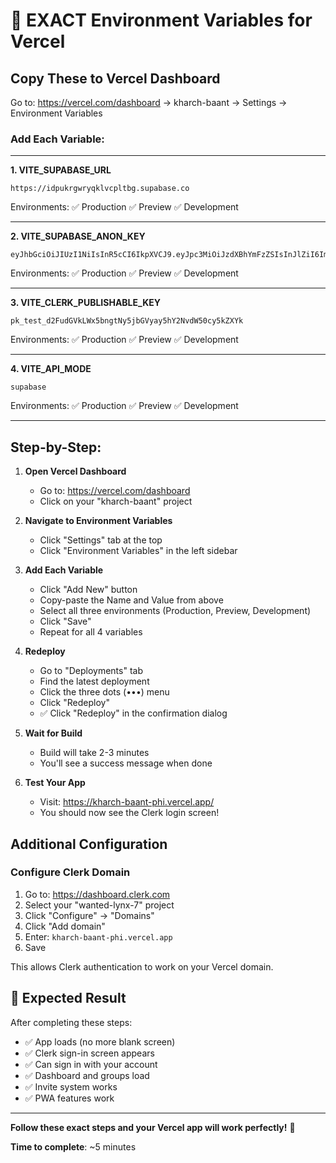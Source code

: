 # 🎯 EXACT Environment Variables for Vercel

## Copy These to Vercel Dashboard

Go to: https://vercel.com/dashboard → kharch-baant → Settings → Environment Variables

### Add Each Variable:

---

**1. VITE_SUPABASE_URL**
```
https://idpukrgwryqklvcpltbg.supabase.co
```
Environments: ✅ Production ✅ Preview ✅ Development

---

**2. VITE_SUPABASE_ANON_KEY**
```
eyJhbGciOiJIUzI1NiIsInR5cCI6IkpXVCJ9.eyJpc3MiOiJzdXBhYmFzZSIsInJlZiI6ImlkcHVrcmd3cnlxa2x2Y3BsdGJnIiwicm9sZSI6ImFub24iLCJpYXQiOjE3NjA3MDE5ODgsImV4cCI6MjA3NjI3Nzk4OH0.eweaxsMUJI7CmZ3SuNcXIHuuKkRRm8TxpDuFddjlDfU
```
Environments: ✅ Production ✅ Preview ✅ Development

---

**3. VITE_CLERK_PUBLISHABLE_KEY**
```
pk_test_d2FudGVkLWx5bngtNy5jbGVyay5hY2NvdW50cy5kZXYk
```
Environments: ✅ Production ✅ Preview ✅ Development

---

**4. VITE_API_MODE**
```
supabase
```
Environments: ✅ Production ✅ Preview ✅ Development

---

## Step-by-Step:

1. **Open Vercel Dashboard**
   - Go to: https://vercel.com/dashboard
   - Click on your "kharch-baant" project

2. **Navigate to Environment Variables**
   - Click "Settings" tab at the top
   - Click "Environment Variables" in the left sidebar

3. **Add Each Variable**
   - Click "Add New" button
   - Copy-paste the Name and Value from above
   - Select all three environments (Production, Preview, Development)
   - Click "Save"
   - Repeat for all 4 variables

4. **Redeploy**
   - Go to "Deployments" tab
   - Find the latest deployment
   - Click the three dots (•••) menu
   - Click "Redeploy"
   - ✅ Click "Redeploy" in the confirmation dialog

5. **Wait for Build**
   - Build will take 2-3 minutes
   - You'll see a success message when done

6. **Test Your App**
   - Visit: https://kharch-baant-phi.vercel.app/
   - You should now see the Clerk login screen!

## Additional Configuration

### Configure Clerk Domain
1. Go to: https://dashboard.clerk.com
2. Select your "wanted-lynx-7" project
3. Click "Configure" → "Domains"
4. Click "Add domain"
5. Enter: `kharch-baant-phi.vercel.app`
6. Save

This allows Clerk authentication to work on your Vercel domain.

## 🎉 Expected Result

After completing these steps:
- ✅ App loads (no more blank screen)
- ✅ Clerk sign-in screen appears
- ✅ Can sign in with your account
- ✅ Dashboard and groups load
- ✅ Invite system works
- ✅ PWA features work

---

**Follow these exact steps and your Vercel app will work perfectly!** 🚀

**Time to complete**: ~5 minutes